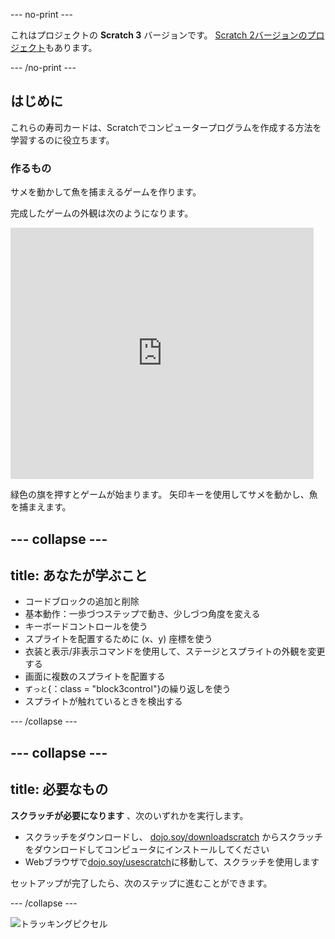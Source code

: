 \--- no-print \---

これはプロジェクトの **Scratch 3** バージョンです。 [Scratch 2バージョンのプロジェクト](https://projects.raspberrypi.org/en/projects/cd-beginner-scratch-sushi-scratch2)もあります。

\--- /no-print \---

## はじめに

これらの寿司カードは、Scratchでコンピュータープログラムを作成する方法を学習するのに役立ちます。

### 作るもの

サメを動かして魚を捕まえるゲームを作ります。

完成したゲームの外観は次のようになります。

<div class="scratch-preview">
  <iframe allowtransparency="true" width="485" height="402" src="https://scratch.mit.edu/projects/embed/205355052/?autostart=false" frameborder="0"></iframe>
</div>

緑色の旗を押すとゲームが始まります。 矢印キーを使用してサメを動かし、魚を捕まえます。

## \--- collapse \---

## title: あなたが学ぶこと

+ コードブロックの追加と削除
+ 基本動作：一歩づつステップで動き、少しづつ角度を変える
+ キーボードコントロールを使う
+ スプライトを配置するために (x、y) 座標を使う
+ 衣装と表示/非表示コマンドを使用して、ステージとスプライトの外観を変更する
+ 画面に複数のスプライトを配置する
+ `ずっと`{：class = "block3control"}の繰り返しを使う
+ スプライトが触れているときを検出する

\--- /collapse \---

## \--- collapse \---

## title: 必要なもの

**スクラッチが必要になります** 、次のいずれかを実行します。

+ スクラッチをダウンロードし、 [dojo.soy/downloadscratch](http://dojo.soy/downloadscratch) からスクラッチをダウンロードしてコンピュータにインストールしてください
+ Webブラウザで[dojo.soy/usescratch](http://dojo.soy/usescratch)に移動して、スクラッチを使用します

セットアップが完了したら、次のステップに進むことができます。

\--- /collapse \---

![トラッキングピクセル](http://code.org/api/hour/begin_coderdojo_sushi.png)